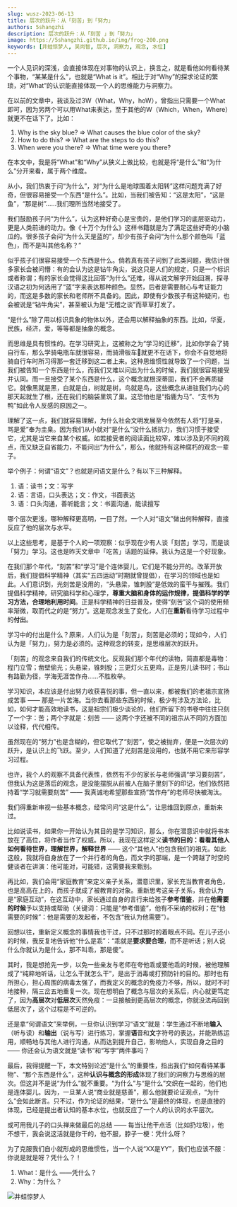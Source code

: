 ```yaml
---
slug: wusz-2023-06-13
title: 层次的跃升：从「刻苦」到「努力」
authors: 5shangzhi
description: 层次的跃升：从「刻苦 」到「努力」
image: https://5shangzhi.github.io/img/frog-200.png
keywords: [井蛙惊梦人, 吴尚智, 层次, 洞察力, 观念, 水位]
---
```


一个人见识的深浅，会直接体现在对事物的认识上，换言之，就是看他如何看待某个事物，“某某是什么”，也就是“What is it”。相比于对“Why”的探求论证的繁琐，对“What”的认识能直接体现一个人的思维能力与洞察力。

在以前的文章中，我谈及过3W（What，Why，hoW），曾指出只需要一个What即可，因为另两个可以用What来表达，至于其他的W（Which，When，Where）就更不在话下了。比如：

1. Why is the sky blue? => What causes the blue color of the sky?
2. How to do this? => What are the steps to do this?
3. When were you there? => What time were you there?

在本文中，我是将“What”和“Why”从狭义上做比较，也就是将“是什么”和“为什么”分开来看，属于两个维度。

从小，我们热衷于问“为什么”，对“为什么是地球围着太阳转”这样问题充满了好奇，但很容易接受一个东西“是什么”。比如，当我们被告知：“这是太阳”，“这是鱼”，“那是树”……我们理所当然地接受了。

我们鼓励孩子问“为什么”，认为这种好奇心是宝贵的，是他们学习的底层驱动力，更是人类前进的动力。像《十万个为什么》这样书籍就是为了满足这些好奇的小脑瓜的。很多孩子会问“为什么天是蓝的”，却少有孩子会问“为什么那个颜色叫「蓝色」，而不是叫其他名称？”

似乎孩子们很容易接受一个东西是什么。倘若真有孩子问到了此类问题，我估计很多家长会被问懵：有的会认为这是钻牛角尖，说这只是人们的规定，只是一个标识或者称谓；有的家长会觉得这比回答“为什么”还难，得从说文解字开始回溯，探寻汉语之初为何选用了“蓝”字来表达那种颜色。显然，后者是需要耐心与考证能力的，而这是多数的家长和老师所不具备的。因此，即使有少数孩子有这种疑问，也会被说是“钻牛角尖”，甚至被认为是“无稽之谈”而草草打发了。

“是什么”除了用以标识具象的物体以外，还会用以解释抽象的东西。比如，华夏，民族，经济，爱，等等都是抽象的概念。

而思维是具有惯性的。在学习研究上，这被称之为“学习的迁移”，比如你学会了骑自行车，那么学骑电瓶车就很容易，而骑滑板车🛴就更不在话下，你会不自觉地将骑自行车时所习得那一套迁移到这二者上来。这种思维惯性就导致了一个问题，当我们被告知一个东西是什么，而我们又难以问出为什么的时候，我们就很容易接受并认同。而一旦接受了某个东西是什么，这个概念就根深蒂固，我们不会再质疑它。就像黑就是黑，白就是白，树就是树，鸟就是鸟，这些概念从进驻我们内心的那天起就生了根，还在我们的脑袋里筑了巢。这恐怕也是“指鹿为马”、“支书为鸭”如此令人反感的原因之一。

理解了这一点，我们就容易理解，为什么社会文明发展至今依然有人将“打是亲，骂是爱”奉为圭臬。因为我们从小就对“是什么”没什么抵抗力，我们习惯于接受它，尤其是当它来自某个权威。如若接受者的阅读面比较窄，难以涉及到不同的观点，而又缺乏自省能力，不能问出“为什么”，那么，他就持有这种腐朽的观念一辈子。

举个例子：何谓“语文”？也就是问语文是什么？有以下三种解释。

1. 语：读书；文：写字
2. 语：言语，口头表达；文：作文，书面表达
3. 语：口头沟通，善听能言；文：书面沟通，能读擅写

哪个层次更浅，哪种解释更高明，一目了然。一个人对“语文”做出何种解释，直接反应了他的层次与水平。

以上这些思考，是基于个人的一项观察：似乎现在少有人谈「刻苦」学习，而是谈「努力」学习。这也是昨天文章中「吃苦」话题的延伸。我认为这是一个好现象。

在我们那个年代，“刻苦”和“学习”是个连体婴儿，它们是不能分开的。改革开放后，我们提倡科学精神（其实“五四运动”时期就曾提倡），在学习的领域也是如此。人们意识到，光刻苦是没用的，“头悬梁，锥刺股”是低效的蛮干与摧残。我们提倡科学精神，研究脑科学和心理学，**尊重大脑和身体的运作规律，提倡科学的学习方法，合理地利用时间**。正是科学精神的日益普及，使得“刻苦”这个词的使用频率渐微，取而代之的是“努力”。这是观念发生了变化，人们在**重新**看待学习过程中的**付出**。

学习中的付出是什么？原来，人们认为是「刻苦」，刻苦是必须的；现如今，人们认为是「努力」，努力是必须的。这种观念的转变，是思维层次的跃升。

「刻苦」的观念来自我们的传统文化。反观我们那个年代的读物，简直都是毒物：程门立雪；凿壁偷光；头悬梁，锥刺股；三更灯火五更鸡，正是男儿读书时；书山有路勤为径，学海无涯苦作舟……不胜枚举。

学习知识，本应该是付出努力收获喜悦的事，但一直以来，都被我们的老祖宗宣扬成苦事 —— 那是一片苦海。当你去看那些东西的时候，极少有涉及方法论，比如，如何才能高效地读书，这是祖宗们极少谈论的，他们所留下的书卷中往往只刻了一个字：苦；两个字就是：刻苦 —— 这两个字还被不同的祖宗从不同的方面加以诠释，代代相传。

虽然现在的“努力”也是含糊的，但它取代了“刻苦”，使之被抛弃，便是一次层次的跃升，是认识上的飞跃。至少，人们知道了光刻苦是没用的，也就不用它来形容学习过程。

也许，我个人的观察不具备代表性，依然有不少的家长与老师强调“学习要刻苦”，但我认为这是落后的观念，是没能摆脱从前被人在脑子里刻下的印记，他们依然把持着“学习就需要刻苦” —— 我真诚地希望那些宣扬“苦作舟”的老师尽快被淘汰。

我们得重新审视一些基本概念，经常问问“这是什么”，让思维回到原点，重新来过。

比如说读书，如果你一开始认为其目的是学习知识，那么，你在潜意识中就将书本放在了高位，将作者当作了权威。所以，我现在这样定义**读书的目的：看看其他人如何看待世界，理解世界，解释世界** —— 这个“其他人”也包含我们的祖先。如此这般，我就将自身放在了一个并行者的角色，而文字的那端，是一个跨越了时空的健谈者在讲演：他可能对，可能错，这需要我来甄别。

再比如，我们会用“家庭教育”来定义亲子关系，潜意识里，家长充当教育者角色，也是高高在上的，而孩子就成了被教育的对象。重新思考这亲子关系，我会认为是“家庭互动”，在这互动中，家长通过自身的言行来给孩子**参考借鉴**，并在**他需要的时候**予以支持或帮助（关键词：只能是“参考借鉴”，他有不采纳的权利；在“他需要的时候”：他是需要的发起者，不包含“我认为他需要”）。

回想以往，重新定义概念的事情我也干过，只不过那时的着眼点不同。在儿子还小的时候，我反复地告诉他“什么是乖”：“乖就是**要求要合理**，而不是听话；别人说什么你就认为是什么，那不叫乖，那是傻”。

其时，我是想抢先一步，以免一些亲友与老师在夸他乖或要他乖的时候，被他理解成了“纯粹地听话，让怎么干就怎么干”，是出于消毒或打预防针的目的。那时也有所担心，担心周围的病毒太强了，而我定义的概念的免疫力不够，所以，就时不时地接种，隔三岔五地重复一次。现在想明白了概念与层次的关系后，内心就更笃定了，因为**高层次**对**低层次**天然免疫：一旦接触到更高层次的概念，你就没法再回到低层次了，这个过程是不可逆的。

还是拿“何谓语文”来举例，一旦你认识到学习“语文”就是：学生通过不断地**输入**（听与读）和**输出**（说与写）进行练习，掌握**语**音和**文**字符号的表达，并能熟练运用，顺畅地与其他人进行沟通，从而达到提升自己，影响他人，实现自身之目的 —— 你还会认为语文就是“读书”和“写字”两件事吗？

最后，我得提醒一下，本文特别论述“是什么”的重要性，指出我们“如何看待某事物”、“那个东西是什么”，这种**认识与概念的形成**体现了我们的洞察力与思维的层次。但这并不是说“为什么”就不重要。“为什么”与“是什么”交织在一起的，他们也是连体婴儿。因为，一旦某人说“商业就是慈善”，那么他就要论证观点，“为什么”会如此断言。只不过，作为论证的结果，“是什么”是最终的体现，也是直接的体现，已经是提出者认知的基本水位，也就反应了一个人的认识的水平层次。

或可用我儿子的口头禅来做最后的总结 —— 每当让他干点活（比如扔垃圾），他不想干，我会说这活就是你干的，他不服，脖子一梗：凭什么呀？

为了克服我们自小就形成的思维惯性，当一个人说“XX是YY”，我们也应该不服：你说是就是呀？凭什么？！

1. What：是什么 ——凭什么？
2. Why：为什么？

![井蛙惊梦人](https://5shangzhi.github.io/img/frog.jpeg)
